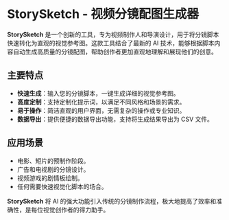 # StorySketch - 视频分镜配图生成器

**StorySketch** 是一个创新的工具，专为视频制作人和导演设计，用于将分镜脚本快速转化为直观的视觉参考图。这款工具结合了最新的 AI 技术，能够根据脚本内容自动生成高质量的分镜配图，帮助创作者更加直观地理解和展现他们的创意。

## 主要特点

- **快速生成**：输入您的分镜脚本，一键生成详细的视觉参考图。
- **高度定制**：支持定制化提示词，以满足不同风格和场景的需求。
- **易于操作**：简洁直观的用户界面，无需复杂的操作或专业知识。
- **数据导出**：提供便捷的数据导出功能，支持将生成结果导出为 CSV 文件。

## 应用场景

- 电影、短片的预制作阶段。
- 广告和电视剧的分镜设计。
- 视频游戏的剧情板绘制。
- 任何需要快速视觉化脚本的场合。

**StorySketch** 将 AI 的强大功能引入传统的分镜制作流程，极大地提高了效率和准确性，是每位视觉创作者的得力助手。
